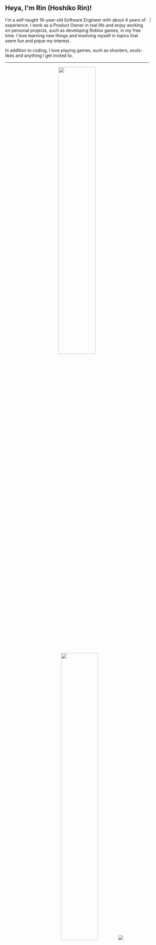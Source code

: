 ## Heya, I'm Rin (Hoshiko Rin)!
<img align="right" width="6.5%" src="https://i.ibb.co/8z76419/nikodance.gif">

I'm a self-taught 16-year-old Software Engineer with about 4 years of experience. I work as a Product Owner in real life and enjoy working on personal projects, such as developing Roblox games, in my free time. I love learning new things and involving myself in topics that seem fun and pique my interest.

In addition to coding, I love playing games, such as shooters, souls-likes and anything I get invited to.

---
<p align="center">
	<img width="49%" src="https://github-widgetbox-shadow.vercel.app/api/skills?languages=python,luau,js,node&includeNames=true&theme=aether">
	<img width="49%" src="https://github-widgetbox-shadow.vercel.app/api/skills?tools=vscode,git,windows,linux&includeNames=true&theme=aether">
	<img src="https://github-widgetbox.vercel.app/api/profile?username=ShadowDaughter&data=followers,repositories,stars,commits&theme=aether">
</p>
